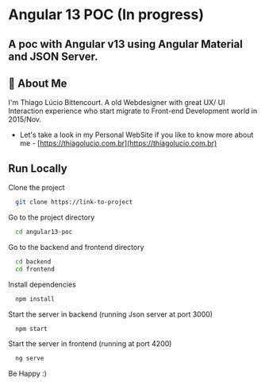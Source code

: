 # Angular 13 POC (In progress)
## A poc with Angular v13 using Angular Material and JSON Server.

## 🚀 About Me
I'm Thiago Lúcio Bittencourt. A old Webdesigner with great UX/ UI Interaction experience who start migrate to Front-end Development world in 2015/Nov. 

- Let's take a look in my Personal WebSite if you like to know more about me - [https://thiagolucio.com.br](https://thiagolucio.com.br)

## Run Locally

Clone the project

```bash
  git clone https://link-to-project
```

Go to the project directory

```bash
  cd angular13-poc
```

Go to the backend and frontend directory

```bash
  cd backend
  cd frontend
```

Install dependencies

```bash
  npm install
```

Start the server in backend (running Json server at port 3000)

```bash
  npm start
```

Start the server in frontend (running at port 4200)

```bash
  ng serve
```

Be Happy :)
